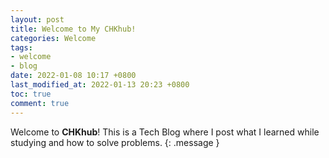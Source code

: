```yaml
---
layout: post
title: Welcome to My CHKhub!
categories: Welcome
tags:
- welcome
- blog
date: 2022-01-08 10:17 +0800
last_modified_at: 2022-01-13 20:23 +0800
toc: true
comment: true
---
```

Welcome to **CHKhub**! This is a Tech Blog where I post what I learned while studying and how to solve problems.
{: .message }